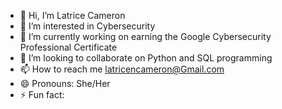 - 👋 Hi, I’m Latrice Cameron
- 👀 I’m interested in Cybersecurity
- 🌱 I’m currently working on earning the Google Cybersecurity Professional Certificate
- 💞️ I’m looking to collaborate on Python and SQL programming
- 📫 How to reach me latricencameron@Gmail.com
- 😄 Pronouns: She/Her
- ⚡ Fun fact: 

<!---
Lcamero6/Lcamero6 is a ✨ special ✨ repository because its `README.md` (this file) appears on your GitHub profile.
You can click the Preview link to take a look at your changes.
--->
